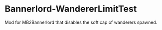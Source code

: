 # Bannerlord-WandererLimitTest
Mod for MB2Bannerlord that disables the soft cap of wanderers spawned.
